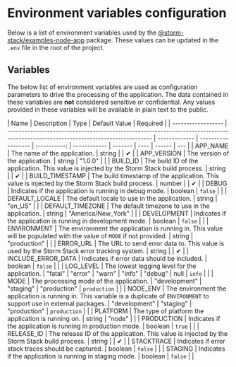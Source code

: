 <!-- Generated by Storm Stack -->

# Environment variables configuration

Below is a list of environment variables used by the
[@storm-stack/examples-node-app](https://www.npmjs.com/package/@storm-stack/examples-node-app)
package. These values can be updated in the `.env` file in the root of the
project.

## Variables

The below list of environment variables are used as configuration parameters to
drive the processing of the application. The data contained in these variables
are **not** considered sensitive or confidential. Any values provided in these
variables will be available in plain text to the public.

| Name               | Description                                                                                                                       | Type          | Default Value      |   Required   |
| ------------------ | --------------------------------------------------------------------------------------------------------------------------------- | ------------- | ------------------ | :----------: | ------------ | ------- | ---- | ------ | --- |
| APP_NAME           | The name of the application.                                                                                                      | string        |                    |      ✔      |
| APP_VERSION        | The version of the application.                                                                                                   | string        | "1.0.0"            |              |
| BUILD_ID           | The build ID of the application. This value is injected by the Storm Stack build process.                                         | string        |                    |      ✔      |
| BUILD_TIMESTAMP    | The build timestamp of the application. This value is injected by the Storm Stack build process.                                  | number        |                    |      ✔      |
| DEBUG              | Indicates if the application is running in debug mode.                                                                            | boolean       | `false`            |              |
| DEFAULT_LOCALE     | The default locale to use in the application.                                                                                     | string        | "en_US"            |              |
| DEFAULT_TIMEZONE   | The default timezone to use in the application.                                                                                   | string        | "America/New_York" |              |
| DEVELOPMENT        | Indicates if the application is running in development mode.                                                                      | boolean       | `false`            |              |
| ENVIRONMENT        | The environment the application is running in. This value will be populated with the value of `MODE` if not provided.             | string        | "production"       |              |
| ERROR_URL          | The URL to send error data to. This value is used by the Storm Stack error tracking system.                                       | string        |                    |      ✔      |
| INCLUDE_ERROR_DATA | Indicates if error data should be included.                                                                                       | boolean       | `false`            |              |
| LOG_LEVEL          | The lowest logging level for the application.                                                                                     | "fatal"       | "error"            |    "warn"    | "info"       | "debug" | null | `info` |     |
| MODE               | The processing mode of the application.                                                                                           | "development" | "staging"          | "production" | `production` |         |
| NODE_ENV           | The environment the application is running in. This variable is a duplicate of `ENVIRONMENT` to support use in external packages. | "development" | "staging"          | "production" | `production` |         |
| PLATFORM           | The type of platform the application is running on.                                                                               | string        | "node"             |              |
| PRODUCTION         | Indicates if the application is running in production mode.                                                                       | boolean       | `true`             |              |
| RELEASE_ID         | The release ID of the application. This value is injected by the Storm Stack build process.                                       | string        |                    |      ✔      |
| STACKTRACE         | Indicates if error stack traces should be captured.                                                                               | boolean       | `false`            |              |
| STAGING            | Indicates if the application is running in staging mode.                                                                          | boolean       | `false`            |              |
